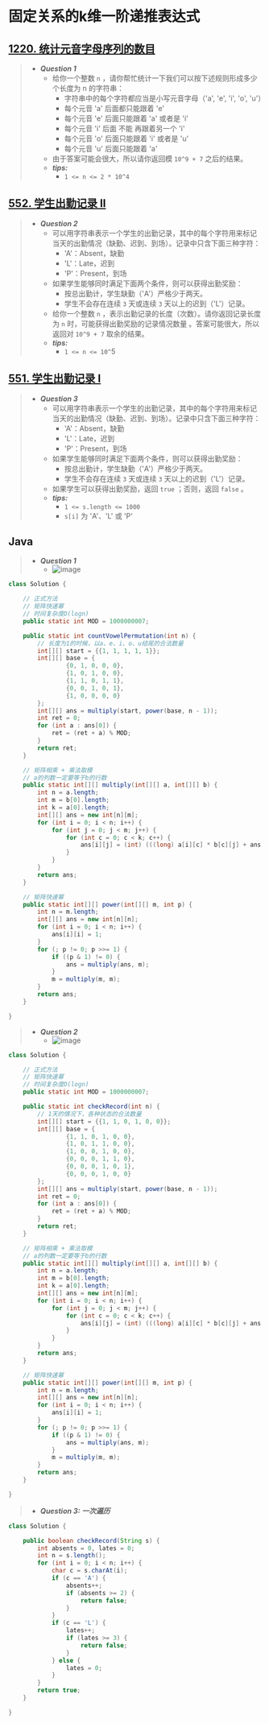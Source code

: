 # 固定关系的k维一阶递推表达式

## [1220. 统计元音字母序列的数目](https://leetcode.cn/problems/count-vowels-permutation/)

> - ***Question 1***
>   - 给你一个整数 `n` ，请你帮忙统计一下我们可以按下述规则形成多少个长度为 n 的字符串：
>     - 字符串中的每个字符都应当是小写元音字母（'a', 'e', 'i', 'o', 'u'）
>     - 每个元音 'a' 后面都只能跟着 'e'
>     - 每个元音 'e' 后面只能跟着 'a' 或者是 'i'
>     - 每个元音 'i' 后面 不能 再跟着另一个 'i'
>     - 每个元音 'o' 后面只能跟着 'i' 或者是 'u'
>     - 每个元音 'u' 后面只能跟着 'a'
>   - 由于答案可能会很大，所以请你返回模 `10^9 + 7` 之后的结果。
>   - ***tips:***
>     - `1 <= n <= 2 * 10^4`

## [552. 学生出勤记录 II](https://leetcode.cn/problems/student-attendance-record-ii/)

> - ***Question 2***
>   - 可以用字符串表示一个学生的出勤记录，其中的每个字符用来标记当天的出勤情况（缺勤、迟到、到场）。记录中只含下面三种字符：
>     - 'A'：Absent，缺勤
>     - 'L'：Late，迟到
>     - 'P'：Present，到场
>   - 如果学生能够同时满足下面两个条件，则可以获得出勤奖励：
>     - 按总出勤计，学生缺勤（'A'）严格少于两天。
>     - 学生不会存在连续 `3` 天或连续 `3` 天以上的迟到（'L'）记录。
>   - 给你一个整数 `n` ，表示出勤记录的长度（次数）。请你返回记录长度为 `n` 时，可能获得出勤奖励的记录情况数量 。答案可能很大，所以返回对 `10^9 + 7` 取余的结果。
>   - ***tips:***
>     - `1 <= n <= 10^`5

## [551. 学生出勤记录 I](https://leetcode.cn/problems/student-attendance-record-i/)

> - ***Question 3***
>   - 可以用字符串表示一个学生的出勤记录，其中的每个字符用来标记当天的出勤情况（缺勤、迟到、到场）。记录中只含下面三种字符：
>     - 'A'：Absent，缺勤
>     - 'L'：Late，迟到
>     - 'P'：Present，到场
>   - 如果学生能够同时满足下面两个条件，则可以获得出勤奖励：
>     - 按总出勤计，学生缺勤（'A'）严格少于两天。
>     - 学生不会存在连续 `3` 天或连续 `3` 天以上的迟到（'L'）记录。
>   - 如果学生可以获得出勤奖励，返回 `true` ；否则，返回 `false` 。
>   - ***tips:***
>     - `1 <= s.length <= 1000`
>     - `s[i]` 为 'A'、'L' 或 'P'

## Java

> - ***Question 1***
>   - ![image](images/统计元音字母序列的数目.png)

```java
class Solution {

    // 正式方法
    // 矩阵快速幂
    // 时间复杂度O(logn)
    public static int MOD = 1000000007;

    public static int countVowelPermutation(int n) {
        // 长度为1的时候，以a、e、i、o、u结尾的合法数量
        int[][] start = {{1, 1, 1, 1, 1}};
        int[][] base = {
                {0, 1, 0, 0, 0},
                {1, 0, 1, 0, 0},
                {1, 1, 0, 1, 1},
                {0, 0, 1, 0, 1},
                {1, 0, 0, 0, 0}
        };
        int[][] ans = multiply(start, power(base, n - 1));
        int ret = 0;
        for (int a : ans[0]) {
            ret = (ret + a) % MOD;
        }
        return ret;
    }

    // 矩阵相乘 + 乘法取模
    // a的列数一定要等于b的行数
    public static int[][] multiply(int[][] a, int[][] b) {
        int n = a.length;
        int m = b[0].length;
        int k = a[0].length;
        int[][] ans = new int[n][m];
        for (int i = 0; i < n; i++) {
            for (int j = 0; j < m; j++) {
                for (int c = 0; c < k; c++) {
                    ans[i][j] = (int) (((long) a[i][c] * b[c][j] + ans[i][j]) % MOD);
                }
            }
        }
        return ans;
    }

    // 矩阵快速幂
    public static int[][] power(int[][] m, int p) {
        int n = m.length;
        int[][] ans = new int[n][n];
        for (int i = 0; i < n; i++) {
            ans[i][i] = 1;
        }
        for (; p != 0; p >>= 1) {
            if ((p & 1) != 0) {
                ans = multiply(ans, m);
            }
            m = multiply(m, m);
        }
        return ans;
    }

}
```

> - ***Question 2***
>   - ![image](images/学生出勤记录%20II.png)

```java
class Solution {

    // 正式方法
    // 矩阵快速幂
    // 时间复杂度O(logn)
    public static int MOD = 1000000007;

    public static int checkRecord(int n) {
        // 1天的情况下，各种状态的合法数量
        int[][] start = {{1, 1, 0, 1, 0, 0}};
        int[][] base = {
                {1, 1, 0, 1, 0, 0},
                {1, 0, 1, 1, 0, 0},
                {1, 0, 0, 1, 0, 0},
                {0, 0, 0, 1, 1, 0},
                {0, 0, 0, 1, 0, 1},
                {0, 0, 0, 1, 0, 0}
        };
        int[][] ans = multiply(start, power(base, n - 1));
        int ret = 0;
        for (int a : ans[0]) {
            ret = (ret + a) % MOD;
        }
        return ret;
    }

    // 矩阵相乘 + 乘法取模
    // a的列数一定要等于b的行数
    public static int[][] multiply(int[][] a, int[][] b) {
        int n = a.length;
        int m = b[0].length;
        int k = a[0].length;
        int[][] ans = new int[n][m];
        for (int i = 0; i < n; i++) {
            for (int j = 0; j < m; j++) {
                for (int c = 0; c < k; c++) {
                    ans[i][j] = (int) (((long) a[i][c] * b[c][j] + ans[i][j]) % MOD);
                }
            }
        }
        return ans;
    }

    // 矩阵快速幂
    public static int[][] power(int[][] m, int p) {
        int n = m.length;
        int[][] ans = new int[n][n];
        for (int i = 0; i < n; i++) {
            ans[i][i] = 1;
        }
        for (; p != 0; p >>= 1) {
            if ((p & 1) != 0) {
                ans = multiply(ans, m);
            }
            m = multiply(m, m);
        }
        return ans;
    }

}
```

> - ***Question 3: 一次遍历***

```java
class Solution {

    public boolean checkRecord(String s) {
        int absents = 0, lates = 0;
        int n = s.length();
        for (int i = 0; i < n; i++) {
            char c = s.charAt(i);
            if (c == 'A') {
                absents++;
                if (absents >= 2) {
                    return false;
                }
            }
            if (c == 'L') {
                lates++;
                if (lates >= 3) {
                    return false;
                }
            } else {
                lates = 0;
            }
        }
        return true;
    }

}
```
